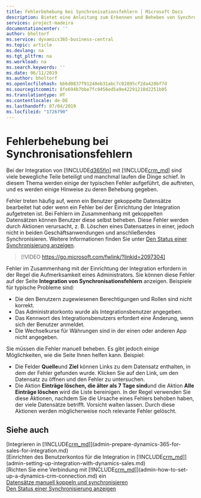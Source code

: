 ```yaml
---
title: Fehlerbehebung bei Synchronisationsfehlern | Microsoft Docs
description: Bietet eine Anleitung zum Erkennen und Beheben von Synchronisationsfehlern.
services: project-madeira
documentationcenter: ''
author: bholtorf
ms.service: dynamics365-business-central
ms.topic: article
ms.devlang: na
ms.tgt_pltfrm: na
ms.workload: na
ms.search.keywords: ''
ms.date: 06/11/2019
ms.author: bholtorf
ms.openlocfilehash: bb6d0837f91240eb31abc7c02895cf2da420bf7d
ms.sourcegitcommit: 8fe694b7bbe7fc0456ed5a9e42291218d2251b05
ms.translationtype: HT
ms.contentlocale: de-DE
ms.lasthandoff: 07/04/2019
ms.locfileid: "1726790"
---
```

# <a name="troubleshooting-synchronization-errors"></a>Fehlerbehebung bei Synchronisationsfehlern
Bei der Integration von [!INCLUDE[d365fin](includes/d365fin_md.md)] mit [!INCLUDE[crm_md](includes/crm_md.md)] sind viele bewegliche Teile beteiligt und manchmal laufen die Dinge schief. In diesem Thema werden einige der typischen Fehler aufgeführt, die auftreten, und es werden einige Hinweise zu deren Behebung gegeben.

Fehler treten häufig auf, wenn ein Benutzer gekoppelte Datensätze bearbeitet hat oder wenn ein Fehler bei der Einrichtung der Integration aufgetreten ist. Bei Fehlern im Zusammenhang mit gekoppelten Datensätzen können Benutzer diese selbst beheben. Diese Fehler werden durch Aktionen verursacht, z. B. Löschen eines Datensatzes in einer, jedoch nicht in beiden Geschäftsanwendungen und anschließendes Synchronisieren. Weitere Informationen finden Sie unter [Den Status einer Synchronisierung anzeigen](admin-how-to-view-synchronization-status.md).

> [!VIDEO https://go.microsoft.com/fwlink/?linkid=2097304]

Fehler im Zusammenhang mit der Einrichtung der Integration erfordern in der Regel die Aufmerksamkeit eines Administrators. Sie können diese Fehler auf der Seite **Integration von Synchronisationsfehlern** anzeigen. Beispiele für typische Probleme sind:  
  
* Die den Benutzern zugewiesenen Berechtigungen und Rollen sind nicht korrekt.  
* Das Administratorkonto wurde als Integrationsbenutzer angegeben.  
* Das Kennwort des Integrationsbenutzers erfordert eine Änderung, wenn sich der Benutzer anmeldet.  
* Die Wechselkurse für Währungen sind in der einen oder anderen App nicht angegeben.  
  
Sie müssen die Fehler manuell beheben. Es gibt jedoch einige Möglichkeiten, wie die Seite Ihnen helfen kann. Beispiel:  

* Die Felder **Quelle**und **Ziel** können Links zu dem Datensatz enthalten, in dem der Fehler gefunden wurde. Klicken Sie auf den Link, um den Datensatz zu öffnen und den Fehler zu untersuchen.  
* Die Aktion **Einträge löschen, die älter als 7 Tage sind**und die Aktion **Alle Einträge löschen** wird die Liste bereinigen. In der Regel verwenden Sie diese Aktionen, nachdem Sie die Ursache eines Fehlers behoben haben, der viele Datensätze betrifft. Vorsicht walten lassen. Durch diese Aktionen werden möglicherweise noch relevante Fehler gelöscht.

## <a name="see-also"></a>Siehe auch
[Integrieren in [!INCLUDE[crm_md](includes/crm_md.md)]](admin-prepare-dynamics-365-for-sales-for-integration.md)  
[Einrichten des Benutzerkontos für die Integration in [!INCLUDE[crm_md](includes/crm_md.md)]](admin-setting-up-integration-with-dynamics-sales.md)  
[Richten Sie eine Verbindung mit [!INCLUDE[crm_md](includes/crm_md.md)]](admin-how-to-set-up-a-dynamics-crm-connection.md) ein  
[Datensätze manuell koppeln und synchronisieren](admin-how-to-couple-and-synchronize-records-manually.md)  
[Den Status einer Synchronisierung anzeigen](admin-how-to-view-synchronization-status.md)  